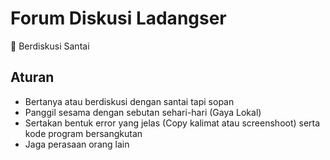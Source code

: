 # Forum Diskusi Ladangser
🌴 Berdiskusi Santai

## Aturan
- Bertanya atau berdiskusi dengan santai tapi sopan
- Panggil sesama dengan sebutan sehari-hari (Gaya Lokal)
- Sertakan bentuk error yang jelas (Copy kalimat atau screenshoot) serta kode program bersangkutan
- Jaga perasaan orang lain
